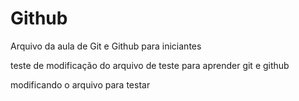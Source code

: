 # Github

Arquivo da aula de Git e Github para iniciantes

teste de modificação do arquivo de teste para aprender git e github

modificando o arquivo para testar
